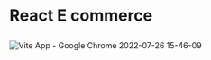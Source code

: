 # <p> React  E commerce </p>



![Vite App - Google Chrome 2022-07-26 15-46-09](https://user-images.githubusercontent.com/91204851/181143292-76a70391-0e40-45de-911b-5cf402b664fe.gif)
